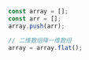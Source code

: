 ```javascript
const array = [];
const arr = [];
array.push(arr);

// 二维数组降一维数组
array = array.flat();
```